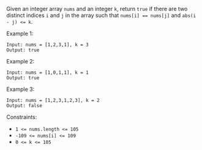 Given an integer array ```nums``` and an integer ```k```, return ```true``` if there are two distinct indices ```i``` and ```j``` in the array such that ```nums[i] == nums[j]``` and ```abs(i - j) <= k```.



Example 1:
```
Input: nums = [1,2,3,1], k = 3
Output: true
```
Example 2:
```
Input: nums = [1,0,1,1], k = 1
Output: true
```
Example 3:
```
Input: nums = [1,2,3,1,2,3], k = 2
Output: false
```

Constraints:

- ```1 <= nums.length <= 105```
- ```-109 <= nums[i] <= 109```
- ```0 <= k <= 105```
